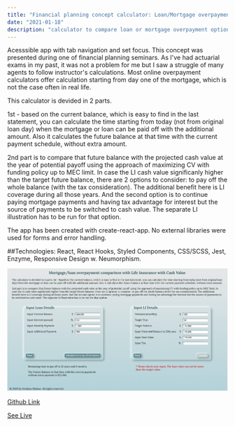 ```yaml
---
title: "Financial planning concept calculator: Loan/Mortgage overpayment vs Whole Life Insurance"
date: "2021-01-18"
description: "calculator to compare loan or mortgage overpayment option vs investing in WL"
---
```


Acesssible app with tab navigation and set focus.
This concept was presented during one of financial planning seminars. As I've had actuarial exams in my past, it was not a problem for me but I saw a struggle of many agents to follow instructor's calculations. Most online overpayment calculators offer calculation starting from day one of the mortgage, which is not the case often in real life.

This calculator is devided in 2 parts.

1st - based on the current balance, which is easy to find in the last statement, you can calculate the time starting from today (not from original loan day) when the mortgage or loan can be paid off with the additional amount. Also it calculates the future balance at that time with the current payment schedule, without extra amount.

2nd part is to compare that future balance with the projected cash value at the year of potential payoff using the approach of maximizing CV with funding policy up to MEC limit. In case the LI cash value significanly higher than the target future balance, there are 2 options to consider: to pay off the whole balance (with the tax consideration). The additional benefit here is LI coverage during all those years. And the second option is to continue paying mortgage payments and having tax advantage for interest but the source of payments to be switched to cash value. The separate LI illustration has to be run for that option.

The app has been created with create-react-app. No external libraries were used for forms and error handling.

##Technologies:
React, React Hooks, Styled Components, CSS/SCSS, Jest, Enzyme, Responsive Design w. Neumorphism.

<img src="https://github.com/Svetanek/gatsby-blog/raw/master/src/images/loan-vs-wholelife_screen.png" alt="screenshot calculator"  class="project-img" />

<a href="https://github.com/Svetanek/FinPlanning-concepts" class="project-link"  target="_blank" rel="noopener noreferrer">Github Link</a>

<a href="https://loan-vs-wholelife.netlify.app/" class="project-link"  target="_blank"
        rel="noopener noreferrer">See Live</a>
